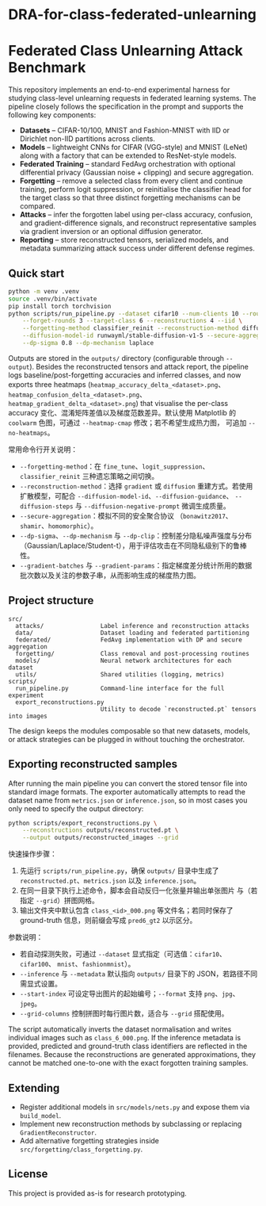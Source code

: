# DRA-for-class-federated-unlearning
# Federated Class Unlearning Attack Benchmark

This repository implements an end-to-end experimental harness for studying
class-level unlearning requests in federated learning systems. The pipeline
closely follows the specification in the prompt and supports the following key
components:

- **Datasets** – CIFAR-10/100, MNIST and Fashion-MNIST with IID or Dirichlet
  non-IID partitions across clients.
- **Models** – lightweight CNNs for CIFAR (VGG-style) and MNIST (LeNet) along
  with a factory that can be extended to ResNet-style models.
- **Federated Training** – standard FedAvg orchestration with optional
  differential privacy (Gaussian noise + clipping) and secure aggregation.
- **Forgetting** – remove a selected class from every client and continue
  training, perform logit suppression, or reinitialise the classifier head for
  the target class so that three distinct forgetting mechanisms can be
  compared.
- **Attacks** – infer the forgotten label using per-class accuracy, confusion,
  and gradient-difference signals, and reconstruct representative samples via
  gradient inversion or an optional diffusion generator.
- **Reporting** – store reconstructed tensors, serialized models, and metadata
  summarizing attack success under different defense regimes.

## Quick start

```bash
python -m venv .venv
source .venv/bin/activate
pip install torch torchvision
python scripts/run_pipeline.py --dataset cifar10 --num-clients 10 --rounds 5 \
    --forget-rounds 3 --target-class 6 --reconstructions 4 --iid \
    --forgetting-method classifier_reinit --reconstruction-method diffusion \
    --diffusion-model-id runwayml/stable-diffusion-v1-5 --secure-aggregation bonawitz2017 \
    --dp-sigma 0.8 --dp-mechanism laplace
```

Outputs are stored in the `outputs/` directory (configurable through
`--output`). Besides the reconstructed tensors and attack report, the pipeline
logs baseline/post-forgetting accuracies and inferred classes, and now exports
three heatmaps (`heatmap_accuracy_delta_<dataset>.png`、
`heatmap_confusion_delta_<dataset>.png`、`heatmap_gradient_delta_<dataset>.png`)
that visualise the per-class accuracy 变化、混淆矩阵差值以及梯度范数差异。默认使用
Matplotlib 的 `coolwarm` 色图，可通过 `--heatmap-cmap` 修改；若不希望生成热力图，
可追加 `--no-heatmaps`。

常用命令行开关说明：

- `--forgetting-method`：在 `fine_tune`、`logit_suppression`、`classifier_reinit`
  三种遗忘策略之间切换。
- `--reconstruction-method`：选择 `gradient` 或 `diffusion` 重建方式。若使用
  扩散模型，可配合 `--diffusion-model-id`、`--diffusion-guidance`、
  `--diffusion-steps` 与 `--diffusion-negative-prompt` 微调生成质量。
- `--secure-aggregation`：模拟不同的安全聚合协议
  （`bonawitz2017`、`shamir`、`homomorphic`）。
- `--dp-sigma`、`--dp-mechanism` 与 `--dp-clip`：控制差分隐私噪声强度与分布
  （Gaussian/Laplace/Student-t），用于评估攻击在不同隐私级别下的鲁棒性。
- `--gradient-batches` 与 `--gradient-params`：指定梯度差分统计所用的数据
  批次数以及关注的参数子串，从而影响生成的梯度热力图。

## Project structure

```
src/
  attacks/                Label inference and reconstruction attacks
  data/                   Dataset loading and federated partitioning
  federated/              FedAvg implementation with DP and secure aggregation
  forgetting/             Class removal and post-processing routines
  models/                 Neural network architectures for each dataset
  utils/                  Shared utilities (logging, metrics)
scripts/
  run_pipeline.py         Command-line interface for the full experiment
  export_reconstructions.py
                          Utility to decode `reconstructed.pt` tensors into images
```

The design keeps the modules composable so that new datasets, models, or attack
strategies can be plugged in without touching the orchestrator.

## Exporting reconstructed samples

After running the main pipeline you can convert the stored tensor file into
standard image formats. The exporter automatically attempts to read the
dataset name from `metrics.json` or `inference.json`, so in most cases you only
need to specify the output directory:

```bash
python scripts/export_reconstructions.py \
    --reconstructions outputs/reconstructed.pt \
    --output outputs/reconstructed_images --grid
```

快速操作步骤：

1. 先运行 `scripts/run_pipeline.py`，确保 `outputs/` 目录中生成了
   `reconstructed.pt`、`metrics.json` 以及 `inference.json`。
2. 在同一目录下执行上述命令，脚本会自动反归一化张量并输出单张图片
   与（若指定 `--grid`）拼图网格。
3. 输出文件夹中默认包含 `class_<id>_000.png` 等文件名；若同时保存了
   ground-truth 信息，则前缀会写成 `pred6_gt2` 以示区分。

参数说明：

- 若自动探测失败，可通过 `--dataset` 显式指定（可选值：`cifar10`、`cifar100`、
  `mnist`、`fashionmnist`）。
- `--inference` 与 `--metadata` 默认指向 `outputs/` 目录下的 JSON，若路径不同需显式设置。
- `--start-index` 可设定导出图片的起始编号；`--format` 支持 `png`、`jpg`、`jpeg`。
- `--grid-columns` 控制拼图时每行图片数，适合与 `--grid` 搭配使用。

The script automatically inverts the dataset normalisation and writes
individual images such as `class_6_000.png`. If the inference metadata is
provided, predicted and ground-truth class identifiers are reflected in the
filenames. Because the reconstructions are generated approximations, they
cannot be matched one-to-one with the exact forgotten training samples.

## Extending

- Register additional models in `src/models/nets.py` and expose them via
  `build_model`.
- Implement new reconstruction methods by subclassing or replacing
  `GradientReconstructor`.
- Add alternative forgetting strategies inside
  `src/forgetting/class_forgetting.py`.

## License

This project is provided as-is for research prototyping.

